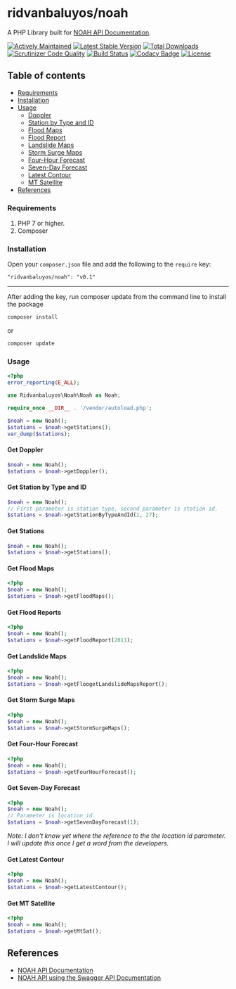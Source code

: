 
# ridvanbaluyos/noah
A PHP Library built for [NOAH API Documentation](http://noah.up.edu.ph/apidocs/).

[![Actively Maintained](https://maintained.tech/badge.svg)](https://maintained.tech/) [![Latest Stable Version](https://poser.pugx.org/ridvanbaluyos/noah/v/stable)](https://packagist.org/packages/ridvanbaluyos/noah) [![Total Downloads](https://poser.pugx.org/ridvanbaluyos/noah/downloads)](https://packagist.org/packages/ridvanbaluyos/noah) [![Scrutinizer Code Quality](https://scrutinizer-ci.com/g/ridvanbaluyos/noah/badges/quality-score.png?b=master)](https://scrutinizer-ci.com/g/ridvanbaluyos/noah/?branch=master) [![Build Status](https://scrutinizer-ci.com/g/ridvanbaluyos/noah/badges/build.png?b=master)](https://scrutinizer-ci.com/g/ridvanbaluyos/noah/build-status/master) [![Codacy Badge](https://api.codacy.com/project/badge/Grade/3547b6eacdc347babf408539a5f82df5)](https://www.codacy.com/app/ridvanbaluyos/noah?utm_source=github.com&amp;utm_medium=referral&amp;utm_content=ridvanbaluyos/noah&amp;utm_campaign=Badge_Grade) [![License](https://poser.pugx.org/ridvanbaluyos/haveibeenpwned/license)](https://packagist.org/packages/ridvanbaluyos/haveibeenpwned)

## Table of contents ##
- [Requirements](#requirements)
- [Installation](#installation)
- [Usage](#usage)
    - [Doppler](#get-doppler)
    - [Station by Type and ID](#get-station-by-type-and-id)
    - [Flood Maps](#get-flood-maps)
    - [Flood Report](#get-flood-report)
    - [Landslide Maps](#get-landslide-maps)
    - [Storm Surge Maps](#get-storm-surge-maps)
    - [Four-Hour Forecast](#get-four-hour-forecast)
    - [Seven-Day Forecast](#get-seven-day-forecast)
    - [Latest Contour](#get-latest-contour)
    - [MT Satellite](#get-mt-satellite)
- [References](#references)

### Requirements ###
1. PHP 7 or higher.
2.  Composer

### Installation ###
Open your `composer.json` file and add the following to the `require` key:

    "ridvanbaluyos/noah": "v0.1"

---

After adding the key, run composer update from the command line to install the package

```bash
composer install
```

or

```bash
composer update
```

### Usage ##
```php
<?php
error_reporting(E_ALL);

use Ridvanbaluyos\Noah\Noah as Noah;

require_once __DIR__ . '/vendor/autoload.php';

$noah = new Noah();
$stations = $noah->getStations();
var_dump($stations);
```

#### Get Doppler
```php
$noah = new Noah();
$stations = $noah->getDoppler();
```

#### Get Station by Type and ID
```php
$noah = new Noah();
// First parameter is station type, second parameter is station id.
$stations = $noah->getStationByTypeAndId(1, 27); 
```

#### Get Stations
```php
$noah = new Noah();
$stations = $noah->getStations();
```

#### Get Flood Maps
```php
<?php
$noah = new Noah();
$stations = $noah->getFloodMaps();
```

#### Get Flood Reports
```php
<?php
$noah = new Noah();
$stations = $noah->getFloodReport(2011);
```

#### Get Landslide Maps
```php
<?php
$noah = new Noah();
$stations = $noah->getFloogetLandslideMapsReport();
```

#### Get Storm Surge Maps
```php
<?php
$noah = new Noah();
$stations = $noah->getStormSurgeMaps();
```

#### Get Four-Hour Forecast
```php
<?php
$noah = new Noah();
$stations = $noah->getFourHourForecast();
```

#### Get Seven-Day Forecast
```php
<?php
$noah = new Noah();
// Parameter is location id.
$stations = $noah->getSevenDayForecast(1); 
```
*Note: I don't know yet where the reference to the the location id parameter. I will update this once I get a word from the developers.*

#### Get Latest Contour
```php
<?php
$noah = new Noah();
$stations = $noah->getLatestContour();
```

#### Get MT Satellite
```php
<?php
$noah = new Noah();
$stations = $noah->getMtSat();
```

## References
* [NOAH API Documentation](http://noah.up.edu.ph/apidocs/)
* [NOAH API using the Swagger API Documentation](https://app.swaggerhub.com/apis/ridvanbaluyos/project-noah/0.0.1)
